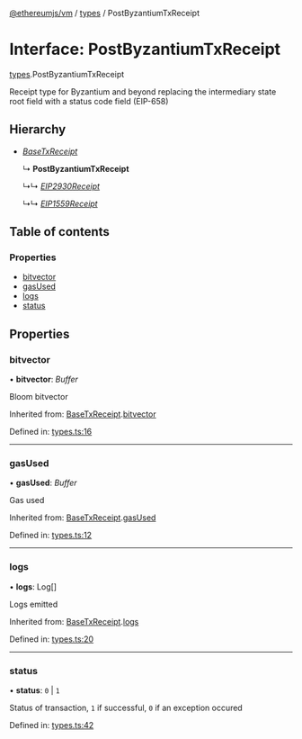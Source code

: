 [@ethereumjs/vm](../README.md) / [types](../modules/types.md) / PostByzantiumTxReceipt

# Interface: PostByzantiumTxReceipt

[types](../modules/types.md).PostByzantiumTxReceipt

Receipt type for Byzantium and beyond replacing the intermediary
state root field with a status code field (EIP-658)

## Hierarchy

- [*BaseTxReceipt*](types.basetxreceipt.md)

  ↳ **PostByzantiumTxReceipt**

  ↳↳ [*EIP2930Receipt*](types.eip2930receipt.md)

  ↳↳ [*EIP1559Receipt*](types.eip1559receipt.md)

## Table of contents

### Properties

- [bitvector](types.postbyzantiumtxreceipt.md#bitvector)
- [gasUsed](types.postbyzantiumtxreceipt.md#gasused)
- [logs](types.postbyzantiumtxreceipt.md#logs)
- [status](types.postbyzantiumtxreceipt.md#status)

## Properties

### bitvector

• **bitvector**: *Buffer*

Bloom bitvector

Inherited from: [BaseTxReceipt](types.basetxreceipt.md).[bitvector](types.basetxreceipt.md#bitvector)

Defined in: [types.ts:16](https://github.com/ethereumjs/ethereumjs-monorepo/blob/master/packages/vm/lib/types.ts#L16)

___

### gasUsed

• **gasUsed**: *Buffer*

Gas used

Inherited from: [BaseTxReceipt](types.basetxreceipt.md).[gasUsed](types.basetxreceipt.md#gasused)

Defined in: [types.ts:12](https://github.com/ethereumjs/ethereumjs-monorepo/blob/master/packages/vm/lib/types.ts#L12)

___

### logs

• **logs**: Log[]

Logs emitted

Inherited from: [BaseTxReceipt](types.basetxreceipt.md).[logs](types.basetxreceipt.md#logs)

Defined in: [types.ts:20](https://github.com/ethereumjs/ethereumjs-monorepo/blob/master/packages/vm/lib/types.ts#L20)

___

### status

• **status**: ``0`` \| ``1``

Status of transaction, `1` if successful, `0` if an exception occured

Defined in: [types.ts:42](https://github.com/ethereumjs/ethereumjs-monorepo/blob/master/packages/vm/lib/types.ts#L42)

